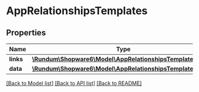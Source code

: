 # AppRelationshipsTemplates

## Properties
Name | Type | Description | Notes
------------ | ------------- | ------------- | -------------
**links** | [**\Rundum\Shopware6\Model\AppRelationshipsTemplatesLinks**](AppRelationshipsTemplatesLinks.md) |  | [optional] 
**data** | [**\Rundum\Shopware6\Model\AppRelationshipsTemplatesData[]**](AppRelationshipsTemplatesData.md) |  | [optional] 

[[Back to Model list]](../../README.md#documentation-for-models) [[Back to API list]](../../README.md#documentation-for-api-endpoints) [[Back to README]](../../README.md)

